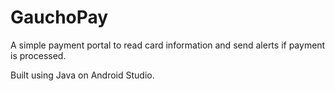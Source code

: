 # GauchoPay

A simple payment portal to read card information and send alerts if payment is processed. 

Built using Java on Android Studio.
